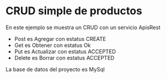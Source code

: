 # CRUD simple de productos

En este ejemplo se muestra un CRUD con un servicio ApisRest

- Post es Agregar con estatus CREATE
- Get es Obtener con estatus Ok
- Put es Actualizar con estatus ACCEPTED
- Delete es Borrar con estatus ACCEPTED

La base de datos del proyecto es MySql

